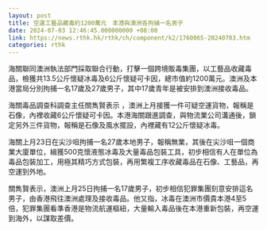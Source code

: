 ```yaml
---
layout: post
title: 空運工藝品藏毒約1200萬元　本港與澳洲各拘捕一名男子
date: 2024-07-03 12:46:45.000000000 +08:00
link: https://news.rthk.hk/rthk/ch/component/k2/1760065-20240703.htm
categories: rthk
---
```


海關聯同澳洲執法部門採取聯合行動，打擊一個跨境販毒集團，以工藝品收藏毒品，檢獲共13.5公斤懷疑冰毒及6公斤懷疑可卡因，總市值約1200萬元。澳洲及本港當局分別拘捕一名17歲及27歲男子，其中17歲青年是被安排到澳洲接收毒品。

海關毒品調查科調查主任關雋賢表示 ，澳洲上月接獲一件可疑空運貨物，報稱是石像，內裡收藏6公斤懷疑可卡因。本港海關跟進調查，與物流業公司溝通後，鎖定另外三件貨物，報稱是石像及風水擺設，內裡藏有12公斤懷疑冰毒。

海關上月23日在尖沙咀拘捕一名27歲本地男子，報稱無業，其後在尖沙咀一個商業大廈單位，緝獲500克懷液態冰毒及大量毒品包裝工具，初步相信有人在單位為毒品包裝加工，用極其精巧方式包裝，再用繁複工序收藏毒品在石像、工藝品，再空運到外地。

關雋賢表示，澳洲上月25日拘捕一名17歲男子，初步相信犯罪集團刻意安排這名男子，由香港飛往澳洲處理及接收毒品。他又指，冰毒在澳洲市價貴本港4至5倍，犯罪集團看準香港是物流航運樞紐，大量輸入毒品後在本港重新包裝，再空運到海外，以謀取差價。
